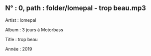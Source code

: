 ## N° : 0, path :  folder/lomepal \- trop beau\.mp3
Artist : lomepal 

Album : 3 jours à Motorbass

Title :  trop beau

Année : 2019

